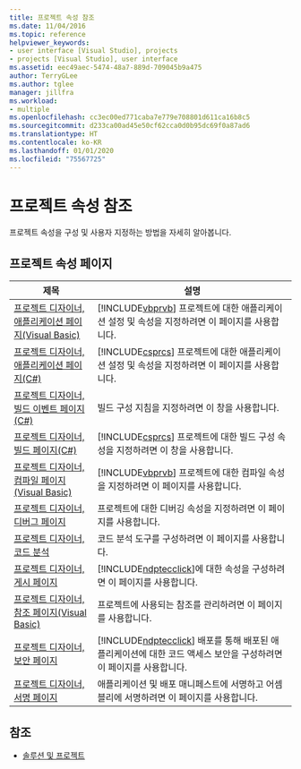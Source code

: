 ```yaml
---
title: 프로젝트 속성 참조
ms.date: 11/04/2016
ms.topic: reference
helpviewer_keywords:
- user interface [Visual Studio], projects
- projects [Visual Studio], user interface
ms.assetid: eec49aec-5474-48a7-889d-709045b9a475
author: TerryGLee
ms.author: tglee
manager: jillfra
ms.workload:
- multiple
ms.openlocfilehash: cc3ec00ed771caba7e779e708801d611ca16b8c5
ms.sourcegitcommit: d233ca00ad45e50cf62cca0d0b95dc69f0a87ad6
ms.translationtype: HT
ms.contentlocale: ko-KR
ms.lasthandoff: 01/01/2020
ms.locfileid: "75567725"
---
```

# <a name="project-properties-reference"></a>프로젝트 속성 참조

프로젝트 속성을 구성 및 사용자 지정하는 방법을 자세히 알아봅니다.

## <a name="project-properties-pages"></a>프로젝트 속성 페이지

| 제목 | 설명 |
| - | - |
| [프로젝트 디자이너, 애플리케이션 페이지(Visual Basic)](../../ide/reference/application-page-project-designer-visual-basic.md) | [!INCLUDE[vbprvb](../../code-quality/includes/vbprvb_md.md)] 프로젝트에 대한 애플리케이션 설정 및 속성을 지정하려면 이 페이지를 사용합니다. |
| [프로젝트 디자이너, 애플리케이션 페이지(C#)](../../ide/reference/application-page-project-designer-csharp.md) | [!INCLUDE[csprcs](../../data-tools/includes/csprcs_md.md)] 프로젝트에 대한 애플리케이션 설정 및 속성을 지정하려면 이 페이지를 사용합니다. |
| [프로젝트 디자이너, 빌드 이벤트 페이지(C#)](../../ide/reference/build-events-page-project-designer-csharp.md) | 빌드 구성 지침을 지정하려면 이 창을 사용합니다. |
| [프로젝트 디자이너, 빌드 페이지(C#)](../../ide/reference/build-page-project-designer-csharp.md) | [!INCLUDE[csprcs](../../data-tools/includes/csprcs_md.md)] 프로젝트에 대한 빌드 구성 속성을 지정하려면 이 창을 사용합니다. |
| [프로젝트 디자이너, 컴파일 페이지(Visual Basic)](../../ide/reference/compile-page-project-designer-visual-basic.md) | [!INCLUDE[vbprvb](../../code-quality/includes/vbprvb_md.md)] 프로젝트에 대한 컴파일 속성을 지정하려면 이 페이지를 사용합니다. |
| [프로젝트 디자이너, 디버그 페이지](../../ide/reference/debug-page-project-designer.md) | 프로젝트에 대한 디버깅 속성을 지정하려면 이 페이지를 사용합니다. |
| [프로젝트 디자이너, 코드 분석](../../ide/reference/code-analysis-project-designer.md) | 코드 분석 도구를 구성하려면 이 페이지를 사용합니다. |
| [프로젝트 디자이너, 게시 페이지](../../ide/reference/publish-page-project-designer.md) | [!INCLUDE[ndptecclick](../../deployment/includes/ndptecclick_md.md)]에 대한 속성을 구성하려면 이 페이지를 사용합니다. |
| [프로젝트 디자이너, 참조 페이지(Visual Basic)](../../ide/reference/references-page-project-designer-visual-basic.md) | 프로젝트에 사용되는 참조를 관리하려면 이 페이지를 사용합니다. |
| [프로젝트 디자이너, 보안 페이지](../../ide/reference/security-page-project-designer.md) | [!INCLUDE[ndptecclick](../../deployment/includes/ndptecclick_md.md)] 배포를 통해 배포된 애플리케이션에 대한 코드 액세스 보안을 구성하려면 이 페이지를 사용합니다. |
| [프로젝트 디자이너, 서명 페이지](../../ide/reference/signing-page-project-designer.md) | 애플리케이션 및 배포 매니페스트에 서명하고 어셈블리에 서명하려면 이 페이지를 사용합니다. |

## <a name="see-also"></a>참조

- [솔루션 및 프로젝트](../../ide/solutions-and-projects-in-visual-studio.md)

